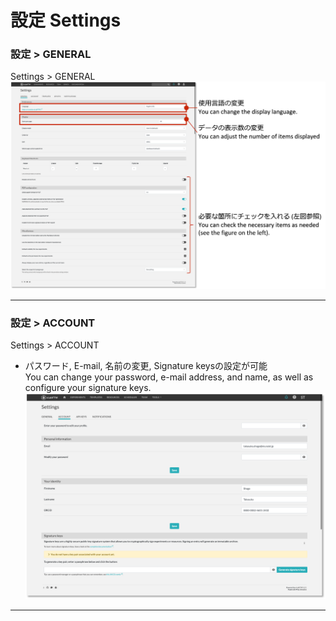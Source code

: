# 設定 Settings
### 設定 > GENERAL
Settings > GENERAL
![image](https://github.com/naist-eln/eln/blob/main/manual/Photo/Settings-1.png)

---

### 設定 > ACCOUNT
Settings > ACCOUNT
<br>
- パスワード, E-mail, 名前の変更, Signature keysの設定が可能  
You can change your password, e-mail address, and name, as well as configure your signature keys.
![image](https://github.com/naist-eln/eln/blob/main/manual/Photo/Settings-2.png)

---

